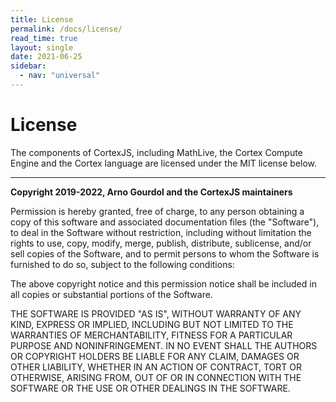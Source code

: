 ```yaml
---
title: License
permalink: /docs/license/
read_time: true
layout: single
date: 2021-06-25
sidebar:
  - nav: "universal"
---
```


# License

The components of CortexJS, including MathLive, the Cortex Compute Engine and the Cortex language are licensed under the MIT license below.

---

**Copyright 2019-2022, Arno Gourdol and the CortexJS maintainers**

Permission is hereby granted, free of charge, to any person obtaining a copy of this software and associated documentation files (the "Software"), to deal in the Software without restriction, including without limitation the rights to use, copy, modify, merge, publish, distribute, sublicense, and/or sell copies of the Software, and to permit persons to whom the Software is furnished to do so, subject to the following conditions:

The above copyright notice and this permission notice shall be included in all copies or substantial portions of the Software.

THE SOFTWARE IS PROVIDED "AS IS", WITHOUT WARRANTY OF ANY KIND, EXPRESS OR IMPLIED, INCLUDING BUT NOT LIMITED TO THE WARRANTIES OF MERCHANTABILITY, FITNESS FOR A PARTICULAR PURPOSE AND NONINFRINGEMENT. IN NO EVENT SHALL THE AUTHORS OR COPYRIGHT HOLDERS BE LIABLE FOR ANY CLAIM, DAMAGES OR OTHER LIABILITY, WHETHER IN AN ACTION OF CONTRACT, TORT OR OTHERWISE, ARISING FROM, OUT OF OR IN CONNECTION WITH THE SOFTWARE OR THE USE OR OTHER DEALINGS IN THE SOFTWARE.
